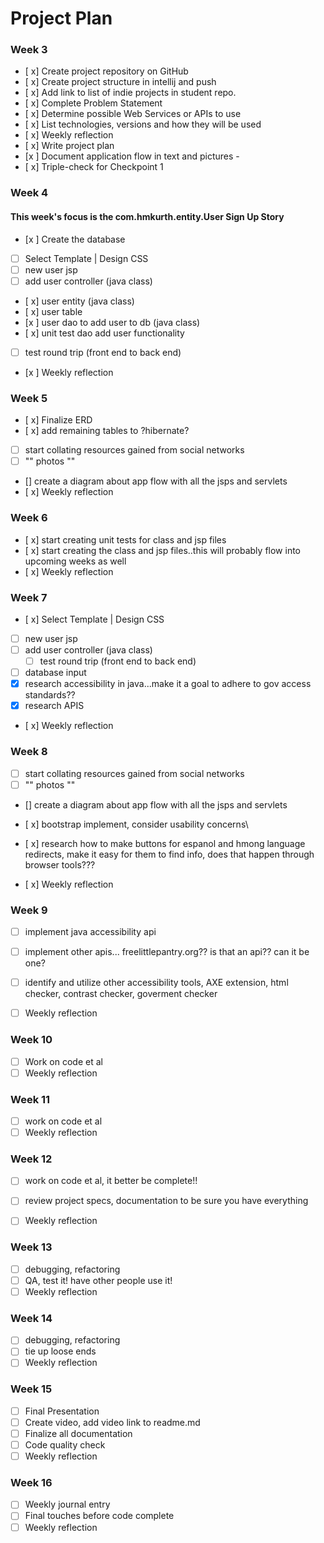 # Project Plan

### Week 3
- [ x] Create project repository on GitHub
- [ x] Create project structure in intellij and push
- [ x] Add link to list of indie projects in student repo.
- [ x] Complete Problem Statement
- [ x] Determine possible Web Services or APIs to use
- [ x] List technologies, versions and how they will be used
- [ x] Weekly reflection
- [ x] Write project plan
- [x ] Document application flow in text and pictures - 
- [ x] Triple-check for Checkpoint 1

### Week 4
#### This week's focus is the com.hmkurth.entity.User Sign Up Story
- [x ] Create the database
- [ ] Select Template | Design CSS
- [ ] new user jsp
- [ ] add user controller (java class)
- [ x] user entity (java class)
- [ x] user table
- [x ] user dao to add user to db (java class)
- [ x] unit test dao add user functionality
- [ ] test round trip (front end to back end)
- [x ] Weekly reflection



### Week 5
- [ x] Finalize ERD
- [ x] add remaining tables to ?hibernate?
- [ ] start collating resources gained from social networks
- [ ] "" photos ""
- [] create a diagram about app flow with all the jsps and servlets 
- [ x] Weekly reflection


### Week 6
- [ x] start creating unit tests for class and jsp files
- [ x] start creating the class and jsp files..this will probably flow into upcoming weeks as well
- [ x] Weekly reflection

### Week 7
- [ x] Select Template | Design CSS
- [ ] new user jsp
- [ ] add user controller (java class)
    - [ ] test round trip (front end to back end)
- [ ] database input
- [x] research accessibility in java...make it a goal to adhere to gov access standards??
- [x] research APIS
- [ x] Weekly reflection

### Week 8
- [ ] start collating resources gained from social networks
- [ ] "" photos ""
- [] create a diagram about app flow with all the jsps and servlets
- [ x] bootstrap implement, consider usability concerns\
- [ x] research how to make buttons for espanol and hmong language redirects,
    make it easy for them to find info, does that happen through browser tools???

- [ x] Weekly reflection
### Week 9
- [ ] implement java accessibility api
- [ ] implement other apis... freelittlepantry.org?? is that an api?? can it be one?

- [ ] identify and utilize other accessibility tools, AXE extension,  html checker, contrast checker, goverment checker
- [ ] Weekly reflection

### Week 10
- [ ] Work on code et al
- [ ] Weekly reflection

### Week 11
- [ ] work on code et al
- [ ] Weekly reflection

### Week 12
- [ ] work on code et al, it better be complete!!
  
- [ ] review project specs, documentation to be sure you have everything
- [ ] Weekly reflection

### Week 13

- [ ] debugging, refactoring
- [ ] QA, test it!  have other people use it!
- [ ] Weekly reflection

### Week 14
- [ ] debugging, refactoring
- [ ] tie up loose ends
- [ ] Weekly reflection

### Week 15
- [ ] Final Presentation
- [ ] Create video, add video link to readme.md
- [ ] Finalize all documentation
- [ ] Code quality check
- [ ] Weekly reflection

### Week 16
- [ ] Weekly journal entry
- [ ] Final touches before code complete 
- [ ] Weekly reflection
